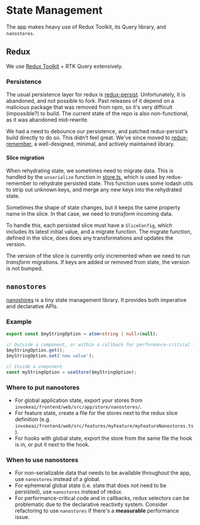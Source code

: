 # State Management

The app makes heavy use of Redux Toolkit, its Query library, and `nanostores`.

## Redux

We use [Redux Toolkit] + RTK Query extensively.

### Persistence

The usual persistence layer for redux is [redux-persist]. Unfortunately, it is abandoned, and not possible to fork. Past releases of it depend on a malicious package that was removed from npm, so it's very difficult (impossible?) to build. The current state of the repo is also non-functional, as it was abandoned mid-rewrite.

We had a need to debounce our persistence, and patched redux-persist's build directly to do so. This didn't feel great. We've since moved to [redux-remember], a well-designed, minimal, and actively maintained library.

#### Slice migration

When rehydrating state, we sometimes need to migrate data. This is handled by the `unserialize` function in [store.ts], which is used by redux-remember to rehydrate persisted state. This function uses some lodash utils to strip out unknown keys, and merge any new keys into the rehydrated state.

Sometimes the shape of state changes, but it keeps the same property name in the slice. In that case, we need to _transform_ incoming data.

To handle this, each persisted slice must have a `SliceConfig`, which includes its latest initial value, and a migrate function. The migrate function, defined in the slice, does does any transformations and updates the version.

The version of the slice is currently only incremented when we need to run _transform_ migrations. If keys are added or removed from state, the version is not bumped.

## `nanostores`

[nanostores] is a tiny state management library. It provides both imperative and declarative APIs.

### Example

```ts
export const $myStringOption = atom<string | null>(null);

// Outside a component, or within a callback for performance-critical logic
$myStringOption.get();
$myStringOption.set('new value');

// Inside a component
const myStringOption = useStore($myStringOption);
```

### Where to put nanostores

- For global application state, export your stores from `invokeai/frontend/web/src/app/store/nanostores/`.
- For feature state, create a file for the stores next to the redux slice definition (e.g. `invokeai/frontend/web/src/features/myFeature/myFeatureNanostores.ts`).
- For hooks with global state, export the store from the same file the hook is in, or put it next to the hook.

### When to use nanostores

- For non-serializable data that needs to be available throughout the app, use `nanostores` instead of a global.
- For ephemeral global state (i.e. state that does not need to be persisted), use `nanostores` instead of redux.
- For performance-critical code and in callbacks, redux selectors can be problematic due to the declarative reactivity system. Consider refactoring to use `nanostores` if there's a **measurable** performance issue.

[nanostores]: https://github.com/nanostores/nanostores/
[Redux Toolkit]: https://redux-toolkit.js.org/
[redux-persist]: https://github.com/rt2zz/redux-persist
[redux-remember]: https://github.com/zewish/redux-remember
[store.ts]: invokeai/frontend/web/src/app/store/store.ts
